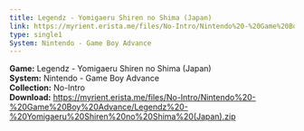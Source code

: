```yaml
---
title: Legendz - Yomigaeru Shiren no Shima (Japan)
link: https://myrient.erista.me/files/No-Intro/Nintendo%20-%20Game%20Boy%20Advance/Legendz%20-%20Yomigaeru%20Shiren%20no%20Shima%20(Japan).zip
type: single1
System: Nintendo - Game Boy Advance
---
```

<b>Game:</b> Legendz - Yomigaeru Shiren no Shima (Japan)<br>
<b>System:</b> Nintendo - Game Boy Advance<br>
<b>Collection:</b> No-Intro<br>
<b>Download:</b> https://myrient.erista.me/files/No-Intro/Nintendo%20-%20Game%20Boy%20Advance/Legendz%20-%20Yomigaeru%20Shiren%20no%20Shima%20(Japan).zip